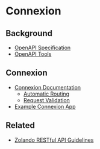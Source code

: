 Connexion
=========

## Background

* [OpenAPI Specification](https://github.com/OAI/OpenAPI-Specification)
* [OpenAPI Tools](https://openapi.tools/)

## Connexion

* [Connexion Documentation](https://connexion.readthedocs.io/en/latest/)
  * [Automatic Routing](https://connexion.readthedocs.io/en/latest/routing.html#automatic-routing)
  * [Request Validation](https://connexion.readthedocs.io/en/latest/request.html#request-validation)
* [Example Connexion App](https://github.com/hjacobs/connexion-example)

## Related

* [Zolando RESTful API Guidelines](https://opensource.zalando.com/restful-api-guidelines/)
